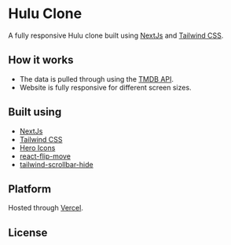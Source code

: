 # Hulu Clone
A fully responsive Hulu clone built using [NextJs](https://nextjs.org/) and [Tailwind CSS](https://tailwindcss.com/).



## How it works
- The data is pulled through using the [TMDB API](https://www.themoviedb.org/documentation/api).
- Website is fully responsive for different screen sizes.

## Built using
- [NextJs](https://nextjs.org/)
- [Tailwind CSS](https://tailwindcss.com/)
- [Hero Icons](https://heroicons.com/)
- [react-flip-move](https://github.com/joshwcomeau/react-flip-move)
- [tailwind-scrollbar-hide](https://www.npmjs.com/package/tailwind-scrollbar-hide)

## Platform
Hosted through [Vercel](https://vercel.com/).

## License
